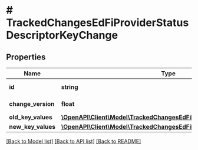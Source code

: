 # # TrackedChangesEdFiProviderStatusDescriptorKeyChange

## Properties

Name | Type | Description | Notes
------------ | ------------- | ------------- | -------------
**id** | **string** | Resource identifier | [optional]
**change_version** | **float** | Change version | [optional]
**old_key_values** | [**\OpenAPI\Client\Model\TrackedChangesEdFiProviderStatusDescriptorKey**](TrackedChangesEdFiProviderStatusDescriptorKey.md) |  | [optional]
**new_key_values** | [**\OpenAPI\Client\Model\TrackedChangesEdFiProviderStatusDescriptorKey**](TrackedChangesEdFiProviderStatusDescriptorKey.md) |  | [optional]

[[Back to Model list]](../../README.md#models) [[Back to API list]](../../README.md#endpoints) [[Back to README]](../../README.md)
